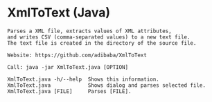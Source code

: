 XmlToText (Java)
================

    Parses a XML file, extracts values of XML attributes,
    and writes CSV (comma-separated values) to a new text file.
    The text file is created in the directory of the source file.
    
    Website: https://github.com/adibaba/XmlToText

    Call: java -jar XmlToText.java [OPTION]
    
    XmlToText.java -h/--help  Shows this information.
    XmlToText.java            Shows dialog and parses selected file.
    XmlToText.java [FILE]     Parses [FILE].